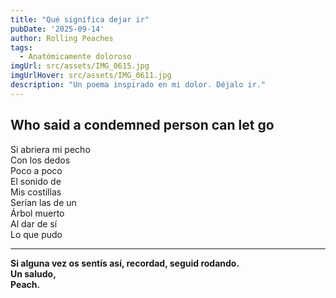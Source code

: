 ```yaml
---
title: "Qué significa dejar ir"
pubDate: '2025-09-14'
author: Rolling Peaches
tags:
  - Anatómicamente doloroso
imgUrl: src/assets/IMG_0615.jpg
imgUrlHover: src/assets/IMG_0611.jpg
description: "Un poema inspirado en mi dolor. Déjalo ir."
---
```


## Who said a condemned person can let go

Si abriera mi pecho  
Con los dedos  
Poco a poco  
El sonido de  
Mis costillas  
Serían las de un  
Árbol muerto  
Al dar de sí  
Lo que pudo

---

**Si alguna vez os sentís así, recordad, seguid rodando.  
Un saludo,  
Peach.**
